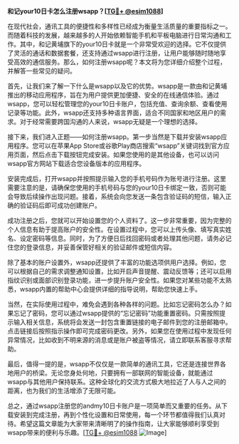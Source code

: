 **和记your10日卡怎么注册wsapp？[[TG💪+ @esim1088](https://t.me/s/esim1088)]**

在现代社会，通讯工具的便捷性和多样性已经成为衡量生活质量的重要指标之一。而随着科技的发展，越来越多的人开始依赖智能手机和平板电脑进行日常沟通和工作。其中，和记黄埔旗下的your10日卡就是一个非常受欢迎的选择。它不仅提供了灵活的通话和数据套餐，还支持通过wsapp进行注册，让用户能够随时随地享受高效的通信服务。那么，如何注册wsapp呢？本文将为您详细介绍整个过程，并解答一些常见的疑问。

首先，让我们来了解一下什么是wsapp以及它的优势。wsapp是一款由和记黄埔推出的移动应用程序，旨在为用户提供更加便捷、安全的在线通信体验。通过wsapp，您可以轻松管理您的your10日卡账户，包括充值、查询余额、查看使用记录等功能。此外，wsapp还支持多种语言界面，适合不同国家和地区用户的需求。对于经常需要跨国沟通的人来说，wsapp无疑是一个理想的选择。

接下来，我们进入正题——如何注册wsapp。第一步当然是下载并安装wsapp应用程序。您可以在苹果App Store或谷歌Play商店搜索“wsapp”关键词找到官方应用页面，然后点击下载按钮完成安装。如果您使用的是其他设备，也可以访问wsapp官方网站下载适合您设备版本的应用程序。

安装完成后，打开wsapp并按照提示输入您的手机号码作为账号进行注册。这里需要注意的是，请确保您使用的手机号码与您的your10日卡绑定一致，否则可能会导致后续操作出现问题。接着，系统会向您发送一条包含验证码的短信，输入正确的验证码后即可成功创建账户。

成功注册之后，您就可以开始设置您的个人资料了。这一步非常重要，因为完整的个人信息有助于提高账户的安全性。在设置过程中，您可以上传头像、填写真实姓名、设定密码等信息。同时，为了方便日后找回密码或者处理其他问题，请务必记住您的登录信息，并妥善保管好相关的验证邮件或短信内容。

除了基本的账户设置外，wsapp还提供了丰富的功能选项供用户选择。例如，您可以根据自己的需求调整通知设置，比如开启声音提醒、震动反馈等；还可以启用指纹识别或面部识别登录功能，进一步提升账户安全性。如果您对某些功能不太熟悉，wsapp内置的帮助中心会提供详细的指导说明，帮助您快速上手。

当然，在实际使用过程中，难免会遇到各种各样的问题。比如忘记密码怎么办？如果忘记了密码，您可以通过wsapp提供的“忘记密码”功能重置密码。只需按照提示输入相关信息，系统将会发送一封包含重置链接的电子邮件到您的注册邮箱中。点击链接后按照指示操作即可完成密码更改。另外，如果您在使用过程中发现任何异常情况，比如收到不明来源的消息或是账户被盗等情况，请立即联系客服寻求帮助。

最后，值得一提的是，wsapp不仅仅是一款简单的通讯工具，它还是连接世界各地用户的桥梁。无论您身处何地，只要拥有一部联网的智能设备，就能通过wsapp与其他用户保持联系。这种全球化的交流方式极大地拉近了人与人之间的距离，也为我们的生活增添了无限可能。

总之，通过wsapp注册您的andmy10日卡账户是一项简单而又重要的任务。从下载安装到完成注册，再到个性化设置和日常使用，每一个环节都值得我们认真对待。希望这篇文章能为大家带来清晰明了的操作指南，让大家能够顺利享受到wsapp带来的便利与乐趣。[[TG💪+ @esim1088](https://t.me/s/esim1088) ![Image](https://i.postimg.cc/4NQfJmqS/Snipaste-2025-05-13-00-14-12.png)]